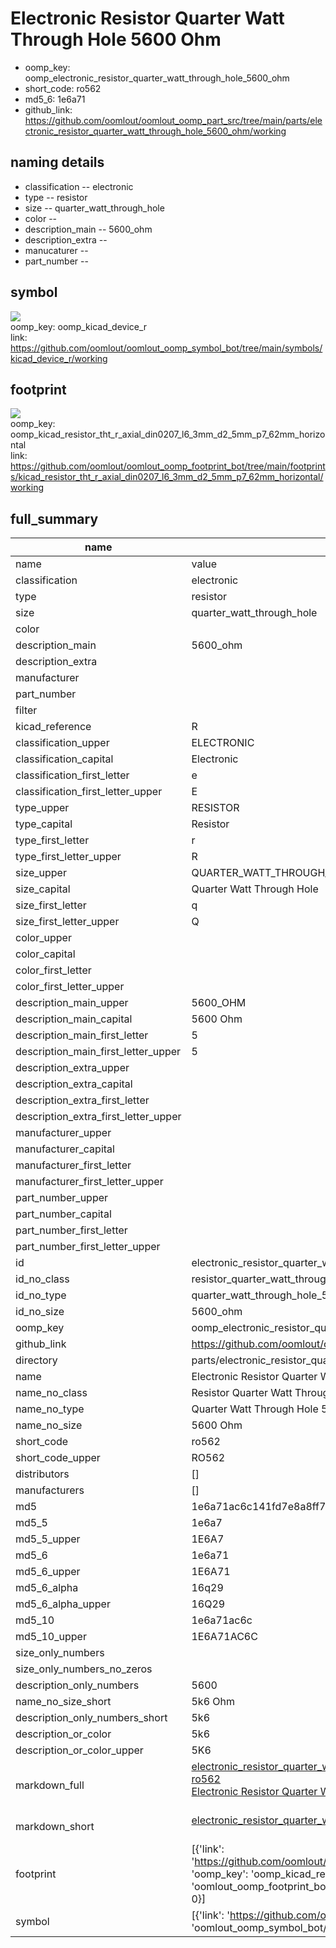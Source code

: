 # Electronic Resistor Quarter Watt Through Hole 5600 Ohm

  
* oomp_key: oomp_electronic_resistor_quarter_watt_through_hole_5600_ohm 
* short_code: ro562
* md5_6: 1e6a71  
* github_link: https://github.com/oomlout/oomlout_oomp_part_src/tree/main/parts/electronic_resistor_quarter_watt_through_hole_5600_ohm/working  
## naming details
* classification -- electronic
* type -- resistor
* size -- quarter_watt_through_hole
* color -- 
* description_main -- 5600_ohm
* description_extra -- 
* manucaturer -- 
* part_number -- 



## symbol

![](symbol/{index}}/working/working_600.png)  
oomp_key: oomp_kicad_device_r  
link: https://github.com/oomlout/oomlout_oomp_symbol_bot/tree/main/symbols/kicad_device_r/working  

## footprint

![](footprint/{index}/working/working_600.png)  
oomp_key: oomp_kicad_resistor_tht_r_axial_din0207_l6_3mm_d2_5mm_p7_62mm_horizontal  
link: https://github.com/oomlout/oomlout_oomp_footprint_bot/tree/main/footprints/kicad_resistor_tht_r_axial_din0207_l6_3mm_d2_5mm_p7_62mm_horizontal/working  

## full_summary
| name | value | 
| --- | --- | 
| name | value | 
| classification | electronic | 
| type | resistor | 
| size | quarter_watt_through_hole | 
| color |  | 
| description_main | 5600_ohm | 
| description_extra |  | 
| manufacturer |  | 
| part_number |  | 
| filter |  | 
| kicad_reference | R | 
| classification_upper | ELECTRONIC | 
| classification_capital | Electronic | 
| classification_first_letter | e | 
| classification_first_letter_upper | E | 
| type_upper | RESISTOR | 
| type_capital | Resistor | 
| type_first_letter | r | 
| type_first_letter_upper | R | 
| size_upper | QUARTER_WATT_THROUGH_HOLE | 
| size_capital | Quarter Watt Through Hole | 
| size_first_letter | q | 
| size_first_letter_upper | Q | 
| color_upper |  | 
| color_capital |  | 
| color_first_letter |  | 
| color_first_letter_upper |  | 
| description_main_upper | 5600_OHM | 
| description_main_capital | 5600 Ohm | 
| description_main_first_letter | 5 | 
| description_main_first_letter_upper | 5 | 
| description_extra_upper |  | 
| description_extra_capital |  | 
| description_extra_first_letter |  | 
| description_extra_first_letter_upper |  | 
| manufacturer_upper |  | 
| manufacturer_capital |  | 
| manufacturer_first_letter |  | 
| manufacturer_first_letter_upper |  | 
| part_number_upper |  | 
| part_number_capital |  | 
| part_number_first_letter |  | 
| part_number_first_letter_upper |  | 
| id | electronic_resistor_quarter_watt_through_hole_5600_ohm | 
| id_no_class | resistor_quarter_watt_through_hole_5600_ohm | 
| id_no_type | quarter_watt_through_hole_5600_ohm | 
| id_no_size | 5600_ohm | 
| oomp_key | oomp_electronic_resistor_quarter_watt_through_hole_5600_ohm | 
| github_link | https://github.com/oomlout/oomlout_oomp_part_src/tree/main/parts/electronic_resistor_quarter_watt_through_hole_5600_ohm/working | 
| directory | parts/electronic_resistor_quarter_watt_through_hole_5600_ohm | 
| name | Electronic Resistor Quarter Watt Through Hole 5600 Ohm | 
| name_no_class | Resistor Quarter Watt Through Hole 5600 Ohm | 
| name_no_type | Quarter Watt Through Hole 5600 Ohm | 
| name_no_size | 5600 Ohm | 
| short_code | ro562 | 
| short_code_upper | RO562 | 
| distributors | [] | 
| manufacturers | [] | 
| md5 | 1e6a71ac6c141fd7e8a8ff72a8db6aee | 
| md5_5 | 1e6a7 | 
| md5_5_upper | 1E6A7 | 
| md5_6 | 1e6a71 | 
| md5_6_upper | 1E6A71 | 
| md5_6_alpha | 16q29 | 
| md5_6_alpha_upper | 16Q29 | 
| md5_10 | 1e6a71ac6c | 
| md5_10_upper | 1E6A71AC6C | 
| size_only_numbers |  | 
| size_only_numbers_no_zeros |  | 
| description_only_numbers | 5600 | 
| name_no_size_short | 5k6 Ohm | 
| description_only_numbers_short | 5k6 | 
| description_or_color | 5k6 | 
| description_or_color_upper | 5K6 | 
| markdown_full | [electronic_resistor_quarter_watt_through_hole_5600_ohm](https://github.com/oomlout/oomlout_oomp_part_src/tree/main/parts/electronic_resistor_quarter_watt_through_hole_5600_ohm/working)<br>[ro562](https://github.com/oomlout/oomlout_oomp_part_src/tree/main/parts/electronic_resistor_quarter_watt_through_hole_5600_ohm/working)<br>[Electronic Resistor Quarter Watt Through Hole 5600 Ohm](https://github.com/oomlout/oomlout_oomp_part_src/tree/main/parts/electronic_resistor_quarter_watt_through_hole_5600_ohm/working)<br><br> | 
| markdown_short | [electronic_resistor_quarter_watt_through_hole_5600_ohm](https://github.com/oomlout/oomlout_oomp_part_src/tree/main/parts/electronic_resistor_quarter_watt_through_hole_5600_ohm/working)<br><br> | 
| footprint | [{'link': 'https://github.com/oomlout/oomlout_oomp_footprint_bot/tree/main/foootprntss/kicad_resistor_tht_r_axial_din0207_l6_3mm_d2_5mm_p7_62mm_horizontal', 'oomp_key': 'oomp_kicad_resistor_tht_r_axial_din0207_l6_3mm_d2_5mm_p7_62mm_horizontal', 'directory': 'oomlout_oomp_footprint_bot/footprints/kicad_resistor_tht_r_axial_din0207_l6_3mm_d2_5mm_p7_62mm_horizontal//working/working.kicad_mod', 'index': 0}] | 
| symbol | [{'link': 'https://github.com/oomlout/oomlout_oomp_symbol_bot/tree/main/symbols/kicad_device_r', 'oomp_key': 'oomp_kicad_device_r', 'directory': 'oomlout_oomp_symbol_bot/symbols/kicad_device_r//working/working.kicad_sym', 'index': 0}] | 
